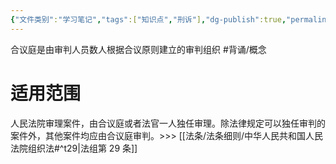 ```yaml
---
{"文件类别":"学习笔记","tags":["知识点","刑诉"],"dg-publish":true,"permalink":"/学习笔记studyup/刑事诉讼法/合议庭/","dgPassFrontmatter":true,"created":"2024-09-23T16:49:30.282+08:00","updated":"2024-10-25T12:12:22.283+08:00"}
---
```


合议庭是由审判人员数人根据合议原则建立的审判组织 #背诵/概念 
# 适用范围
人民法院审理案件，由合议庭或者法官一人独任审理。除法律规定可以独任审判的案件外，其他案件均应由合议庭审判。>>> [[法条/法条细则/中华人民共和国人民法院组织法#^t29\|法组第 29 条]]